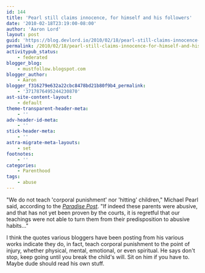 ```yaml
---
id: 144
title: 'Pearl still claims innocence, for himself and his followers'
date: '2010-02-18T23:19:00-08:00'
author: 'Aaron Lord'
layout: post
guid: 'https://blog.devlord.io/2010/02/18/pearl-still-claims-innocence-for-himself-and-his-followers/'
permalink: /2010/02/18/pearl-still-claims-innocence-for-himself-and-his-followers/
activitypub_status:
    - federated
blogger_blog:
    - mustfollow.blogspot.com
blogger_author:
    - Aaron
blogger_f316279e632a22cbc8478bd21b80f9b4_permalink:
    - '3717876495244230870'
ast-site-content-layout:
    - default
theme-transparent-header-meta:
    - ''
adv-header-id-meta:
    - ''
stick-header-meta:
    - ''
astra-migrate-meta-layouts:
    - set
footnotes:
    - ''
categories:
    - Parenthood
tags:
    - abuse
---
```


<!-- wp:paragraph -->
<p>"We do not teach 'corporal punishment' nor 'hitting' children," Michael Pearl said, according to the <em><a href="https://www.paradisepost.com/2010/02/26/questions-about-ministry-grow/" title="">Paradise Post</a></em>. "If indeed these parents were abusive, and that has not yet been proven by the courts, it is regretful that our teachings were not able to turn them from their predisposition to abusive habits..."</p>
<!-- /wp:paragraph -->

<!-- wp:paragraph -->
<p>I think the quotes various bloggers have been posting from his various works indicate they do, in fact, teach corporal punishment to the point of injury, whether physical, mental, emotional, or even spiritual. He says don't stop, keep going until you break the child's will. Sit on him if you have to. Maybe dude should read his own stuff.</p>
<!-- /wp:paragraph -->